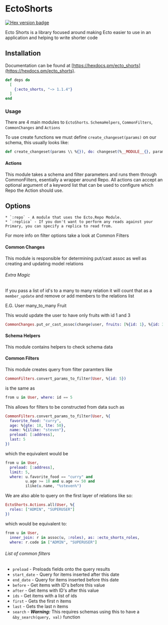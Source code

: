 # EctoShorts

 [![Hex version badge](https://img.shields.io/hexpm/v/ecto_shorts.svg)](https://hex.pm/packages/ecto_shorts)

Ecto Shorts is a library focused around making Ecto easier to use in an
application and helping to write shorter code

## Installation

Documentation can be found at [https://hexdocs.pm/ecto_shorts](https://hexdocs.pm/ecto_shorts).

```elixir
def deps do
  [
    {:ecto_shorts, "~> 1.1.4"}
  ]
end
```


### Usage
There are 4 main modules to `EctoShorts`. `SchemaHelpers`, `CommonFilters`, `CommonChanges` and `Actions`

To use create functions we must define `create_changeset(params)` on our schema, this usually looks like:
```elixir
def create_changeset(params \\ %{}), do: changeset(%__MODULE__{}, params)
```

#### Actions
This module takes a schema and filter parameters and runs them through CommonFilters, esentially a wrapper
around Repo. All actions can accept an optional argument of a keyword list that can be used to configure which Repo the Action should use.

## Options
    * `:repo` - A module that uses the Ecto.Repo Module.
    * `:replica` - If you don't want to perform any reads against your Primary, you can specify a replica to read from.

For more info on filter options take a look at Common Filters

#### Common Changes
This module is responsible for determining put/cast assoc as well as creating and updating model relations

###### Extra Magic
If you pass a list of id's to a many to many relation it will count that as a `member_update` and remove or add members to the relations list

E.G. User many_to_many Fruit

This would update the user to have only fruits with id 1 and 3
```elixir
CommonChanges.put_or_cast_assoc(change(user, fruits: [%{id: 1}, %{id: 3}]), :fruits)
```

#### Schema Helpers
This module contains helpers to check schema data

#### Common Filters
This module creates query from filter paramters like

```elixir
CommonFilters.convert_params_to_filter(User, %{id: 5})
```
is the same as
```elixir
from u in User, where: id == 5
```

This allows for filters to be constructed from data such as
```elixir
CommonFilters.convert_params_to_filter(User, %{
  favorite_food: "curry",
  age: %{gte: 18, lte: 50},
  name: %{ilike: "steven"},
  preload: [:address],
  last: 5
})
```
which the equivalent would be
```elixir
from u in User,
  preload: [:address],
  limit: 5,
  where: u.favorite_food == "curry" and
         u.age >= 18 and u.age <= 50 and
         ilike(u.name, "%steven%")
```

We are also able to query on the first layer of relations like so:
```elixir
EctoShorts.Actions.all(User, %{
  roles: ["ADMIN", "SUPERUSER"]
})
```

which would be equivalent to:

```elixir
from u in User,
  inner_join: r in assoc(u, :roles), as: :ecto_shorts_roles,
  where: r.code in ["ADMIN", "SUPERUSER"]
```

###### List of common filters
- `preload` - Preloads fields onto the query results
- `start_date` - Query for items inserted after this date
- `end_date` - Query for items inserted before this date
- `before` - Get items with ID's before this value
- `after` - Get items with ID's after this value
- `ids` - Get items with a list of ids
- `first` - Gets the first n items
- `last` - Gets the last n items
- `search` - ***Warning:*** This requires schemas using this to have a `&by_search(query, val)` function
